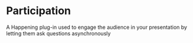 # Participation
A Happening plug-in used to engage the audience in your presentation by letting them ask questions asynchronously
